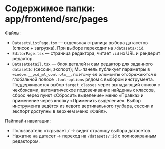 # Содержимое папки: app/frontend/src/pages

Файлы:
- `DatasetsListPage.tsx` — отдельная страница выбора датасетов (список + загрузка). При выборе переходит на `/datasets/:id`.
- `EditorPage.tsx` — страница редактора, читает `:id` из URL и рендерит редактор.
- `DatasetDetail.tsx` — блок деталей и сам редактор для заданного `datasetId` (сессии, экспорт); ML-панель публикует параметры в `window.__pcd_ml_controls__`, поэтому её элементы отображаются в глобальной полосе `.tool-options` рядом с выбором инструмента. Поддерживается выбор `target_classes` через выпадающий список с чекбоксами, автоматическое подсвечивание найденных классов, сброс через пункт «Сбросить выделение» меню «Правка» и применение через кнопку «Применить выделение». Выбор инструмента ведётся из левого вертикального тулбара, сессии и экспорт доступны в верхнем меню «Файл».

Пайплайн навигации:
- Пользователь открывает `/` → видит страницу выбора датасетов.
- Нажатие на датасет → переход на `/datasets/:id` с полноэкранным редактором.
